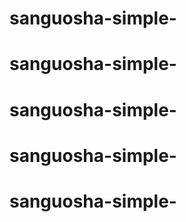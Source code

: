 # sanguosha-simple-
# sanguosha-simple-
# sanguosha-simple-
# sanguosha-simple-
# sanguosha-simple-
